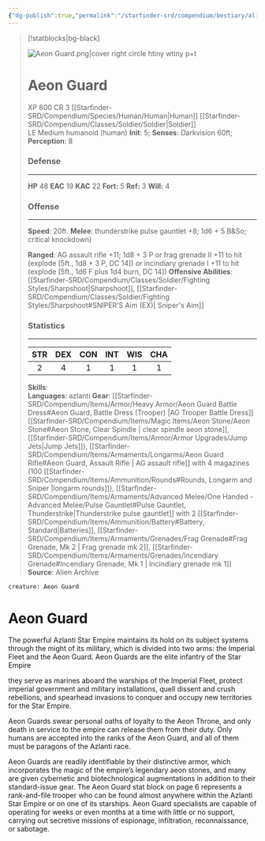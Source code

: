 ```yaml
---
{"dg-publish":true,"permalink":"/starfinder-srd/compendium/bestiary/alien-codex/aeon-guard/","tags":["language/Azlanti","LawfulEvil","medium"]}
---
```



>[!statblocks|bg-black]
>
>![Aeon Guard.png|cover right circle htiny wtiny p+t](/img/user/Images/Aliens/Enemies/humanoid/aeon%20guard/aeon%20guard.png)
># Aeon Guard 
>XP 800 CR 3 
>[[Starfinder-SRD/Compendium/Species/Human/Human\|Human]] [[Starfinder-SRD/Compendium/Classes/Soldier/Soldier\|Soldier]]  
>LE Medium humanoid (human)
>**Init**: 5; **Senses**: Darkvision 60ft; **Perception**: 8
>### Defense
>---
>**HP** 48
>**EAC** 19 **KAC** 22
>**Fort:** 5 **Ref:** 3 **Will:** 4
>### Offense
>---
>**Speed**: 20ft.
>**Melee**: thunderstrike pulse gauntlet +8; 1d6 + 5 B&So; critical knockdown)
>
>
>**Ranged**: AG assault rifle +11; 1d8 + 3 P or frag grenade II +11 to hit (explode [5ft., 1d8 + 3 P, DC 14]) or incindiary grenade I +11 to hit (explode [5ft., 1d6 F plus 1d4 burn, DC 14]) 
>**Offensive Abilities**: [[Starfinder-SRD/Compendium/Classes/Soldier/Fighting Styles/Sharpshoot\|Sharpshoot]], [[Starfinder-SRD/Compendium/Classes/Soldier/Fighting Styles/Sharpshoot#SNIPER’S Aim (EX)\| Sniper's Aim]]
> ### Statistics
>---
>|STR|DEX|CON|INT|WIS|CHA|
>|:---:|:---:|:---:|:---:|:---:|:---:|
>|2|4|1|1|1|1|
>
>**Skills**:  
>**Languages**: azlanti
>**Gear**: [[Starfinder-SRD/Compendium/Items/Armor/Heavy Armor/Aeon Guard Battle Dress#Aeon Guard, Battle Dress (Trooper) \|AG Trooper Battle Dress]] [[Starfinder-SRD/Compendium/Items/Magic Items/Aeon Stone/Aeon Stone#Aeon Stone, Clear Spindle \| clear spindle aeon stone]], [[Starfinder-SRD/Compendium/Items/Armor/Armor Upgrades/Jump Jets\|Jump Jets]]), [[Starfinder-SRD/Compendium/Items/Armaments/Longarms/Aeon Guard Rifle#Aeon Guard, Assault Rifle \| AG assault rifle]] with 4 magazines (100 [[Starfinder-SRD/Compendium/Items/Ammunition/Rounds#Rounds, Longarm and Sniper \|longarm rounds]]), [[Starfinder-SRD/Compendium/Items/Armaments/Advanced Melee/One Handed - Advanced Melee/Pulse Gauntlet#Pulse Gauntlet, Thunderstrike\|Thunderstrike pulse gauntlet]] with 2 [[Starfinder-SRD/Compendium/Items/Ammunition/Battery#Battery, Standard\|Batteries]], [[Starfinder-SRD/Compendium/Items/Armaments/Grenades/Frag Grenade#Frag Grenade, Mk 2 \| Frag grenade mk 2]], [[Starfinder-SRD/Compendium/Items/Armaments/Grenades/Incendiary Grenade#Incendiary Grenade, Mk 1 \| Incindiary grenade mk 1]]
>**Source**: Alien Archive

```statblock
creature: Aeon Guard
```

# Aeon Guard

The powerful Azlanti Star Empire maintains its hold on its subject systems through the might of its military, which is divided into two arms: the Imperial Fleet and the Aeon Guard. Aeon Guards are the elite infantry of the Star Empire

they serve as marines aboard the warships of the Imperial Fleet, protect imperial government and military installations, quell dissent and crush rebellions, and spearhead invasions to conquer and occupy new territories for the Star Empire.

Aeon Guards swear personal oaths of loyalty to the Aeon Throne, and only death in service to the empire can release them from their duty. Only humans are accepted into the ranks of the Aeon Guard, and all of them must be paragons of the Azlanti race.

Aeon Guards are readily identifiable by their distinctive armor, which incorporates the magic of the empire’s legendary aeon stones, and many are given cybernetic and biotechnological augmentations in addition to their standard-issue gear. The Aeon Guard stat block on page 6 represents a rank-and-file trooper who can be found almost anywhere within the Azlanti Star Empire or on one of its starships. Aeon Guard specialists are capable of operating for weeks or even months at a time with little or no support, carrying out secretive missions of espionage, infiltration, reconnaissance, or sabotage.
